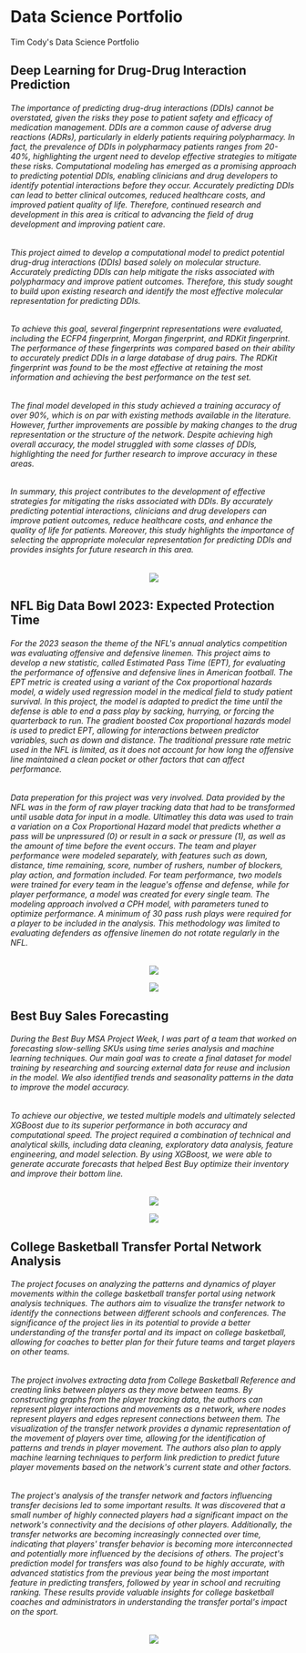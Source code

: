 # Data Science Portfolio
Tim Cody's Data Science Portfolio

## Deep Learning for Drug-Drug Interaction Prediction 
###### The importance of predicting drug-drug interactions (DDIs) cannot be overstated, given the risks they pose to patient safety and efficacy of medication management. DDIs are a common cause of adverse drug reactions (ADRs), particularly in elderly patients requiring polypharmacy. In fact, the prevalence of DDIs in polypharmacy patients ranges from 20-40%, highlighting the urgent need to develop effective strategies to mitigate these risks. Computational modeling has emerged as a promising approach to predicting potential DDIs, enabling clinicians and drug developers to identify potential interactions before they occur. Accurately predicting DDIs can lead to better clinical outcomes, reduced healthcare costs, and improved patient quality of life. Therefore, continued research and development in this area is critical to advancing the field of drug development and improving patient care.

###### This project aimed to develop a computational model to predict potential drug-drug interactions (DDIs) based solely on molecular structure. Accurately predicting DDIs can help mitigate the risks associated with polypharmacy and improve patient outcomes. Therefore, this study sought to build upon existing research and identify the most effective molecular representation for predicting DDIs.

###### To achieve this goal, several fingerprint representations were evaluated, including the ECFP4 fingerprint, Morgan fingerprint, and RDKit fingerprint. The performance of these fingerprints was compared based on their ability to accurately predict DDIs in a large database of drug pairs. The RDKit fingerprint was found to be the most effective at retaining the most information and achieving the best performance on the test set.

###### The final model developed in this study achieved a training accuracy of over 90%, which is on par with existing methods available in the literature. However, further improvements are possible by making changes to the drug representation or the structure of the network. Despite achieving high overall accuracy, the model struggled with some classes of DDIs, highlighting the need for further research to improve accuracy in these areas.

###### In summary, this project contributes to the development of effective strategies for mitigating the risks associated with DDIs. By accurately predicting potential interactions, clinicians and drug developers can improve patient outcomes, reduce healthcare costs, and enhance the quality of life for patients. Moreover, this study highlights the importance of selecting the appropriate molecular representation for predicting DDIs and provides insights for future research in this area.
<p align="center">
  <img src="https://github.com/Tcody6/tcody6.github.io/blob/main/img2DDI.png"/>
</p>



## NFL Big Data Bowl 2023: Expected Protection Time
###### For the 2023 season the theme of the NFL's annual analytics competition was evaluating offensive and defensive linemen. This project aims to develop a new statistic, called Estimated Pass Time (EPT), for evaluating the performance of offensive and defensive lines in American football. The EPT metric is created using a variant of the Cox proportional hazards model, a widely used regression model in the medical field to study patient survival. In this project, the model is adapted to predict the time until the defense is able to end a pass play by sacking, hurrying, or forcing the quarterback to run. The gradient boosted Cox proportional hazards model is used to predict EPT, allowing for interactions between predictor variables, such as down and distance. The traditional pressure rate metric used in the NFL is limited, as it does not account for how long the offensive line maintained a clean pocket or other factors that can affect performance. 
###### Data preperation for this project was very involved. Data provided by the NFL was in the form of raw player tracking data that had to be transformed until usable data for input in a modle. Ultimatley this data was used to train a variation on a Cox Proportional Hazard model that predicts whether a pass will be unpressured (0) or result in a sack or pressure (1), as well as the amount of time before the event occurs. The team and player performance were modeled separately, with features such as down, distance, time remaining, score, number of rushers, number of blockers, play action, and formation included. For team performance, two models were trained for every team in the league's offense and defense, while for player performance, a model was created for every single team. The modeling approach involved a CPH model, with parameters tuned to optimize performance. A minimum of 30 pass rush plays were required for a player to be included in the analysis. This methodology was limited to evaluating defenders as offensive linemen do not rotate regularly in the NFL.

<p align="center">
  <img src="https://github.com/Tcody6/tcody6.github.io/blob/main/TeamEPT.png"/>
</p>
<p align="center">
  <img src="https://github.com/Tcody6/tcody6.github.io/blob/main/PlayerEPT.png"/>
</p>

## Best Buy Sales Forecasting
###### During the Best Buy MSA Project Week, I was part of a team that worked on forecasting slow-selling SKUs using time series analysis and machine learning techniques. Our main goal was to create a final dataset for model training by researching and sourcing external data for reuse and inclusion in the model. We also identified trends and seasonality patterns in the data to improve the model accuracy.

###### To achieve our objective, we tested multiple models and ultimately selected XGBoost due to its superior performance in both accuracy and computational speed. The project required a combination of technical and analytical skills, including data cleaning, exploratory data analysis, feature engineering, and model selection. By using XGBoost, we were able to generate accurate forecasts that helped Best Buy optimize their inventory and improve their bottom line. 
<p align="center">
  <img src="https://github.com/Tcody6/tcody6.github.io/blob/main/FI.jpg"/>
</p>
<p align="center">
  <img src="https://github.com/Tcody6/tcody6.github.io/blob/main/Trends.png"/>
</p>


## College Basketball Transfer Portal Network Analysis
###### The project focuses on analyzing the patterns and dynamics of player movements within the college basketball transfer portal using network analysis techniques. The authors aim to visualize the transfer network to identify the connections between different schools and conferences. The significance of the project lies in its potential to provide a better understanding of the transfer portal and its impact on college basketball, allowing for coaches to better plan for their future teams and target players on other teams.

###### The project involves extracting data from College Basketball Reference and creating links between players as they move between teams. By constructing graphs from the player tracking data, the authors can represent player interactions and movements as a network, where nodes represent players and edges represent connections between them. The visualization of the transfer network provides a dynamic representation of the movement of players over time, allowing for the identification of patterns and trends in player movement. The authors also plan to apply machine learning techniques to perform link prediction to predict future player movements based on the network's current state and other factors.

###### The project's analysis of the transfer network and factors influencing transfer decisions led to some important results. It was discovered that a small number of highly connected players had a significant impact on the network's connectivity and the decisions of other players. Additionally, the transfer networks are becoming increasingly connected over time, indicating that players' transfer behavior is becoming more interconnected and potentially more influenced by the decisions of others. The project's prediction model for transfers was also found to be highly accurate, with advanced statistics from the previous year being the most important feature in predicting transfers, followed by year in school and recruiting ranking. These results provide valuable insights for college basketball coaches and administrators in understanding the transfer portal's impact on the sport.

<p align="center">
  <img src="https://github.com/Tcody6/tcody6.github.io/blob/main/Results.png"/>
</p>
